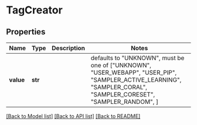 # TagCreator


## Properties
Name | Type | Description | Notes
------------ | ------------- | ------------- | -------------
**value** | **str** |  | defaults to "UNKNOWN",  must be one of ["UNKNOWN", "USER_WEBAPP", "USER_PIP", "SAMPLER_ACTIVE_LEARNING", "SAMPLER_CORAL", "SAMPLER_CORESET", "SAMPLER_RANDOM", ]

[[Back to Model list]](../README.md#documentation-for-models) [[Back to API list]](../README.md#documentation-for-api-endpoints) [[Back to README]](../README.md)


